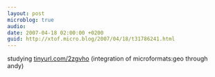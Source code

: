 ```yaml
---
layout: post
microblog: true
audio: 
date: 2007-04-18 02:00:00 +0200
guid: http://xtof.micro.blog/2007/04/18/t31786241.html
---
```

studying [tinyurl.com/2zgvho](http://tinyurl.com/2zgvho) (integration of microformats:geo through andy)
